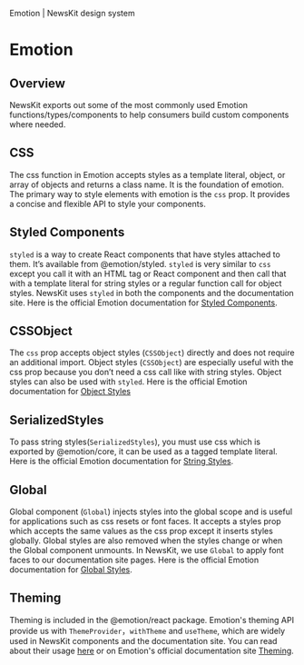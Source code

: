 Emotion | NewsKit design system

Emotion
=======

Overview
--------

NewsKit exports out some of the most commonly used Emotion functions/types/components to help consumers build custom components where needed.

CSS
---

The css function in Emotion accepts styles as a template literal, object, or array of objects and returns a class name. It is the foundation of emotion. The primary way to style elements with emotion is the `css` prop. It provides a concise and flexible API to style your components.

Styled Components
-----------------

`styled` is a way to create React components that have styles attached to them. It’s available from @emotion/styled. `styled` is very similar to `css` except you call it with an HTML tag or React component and then call that with a template literal for string styles or a regular function call for object styles. NewsKit uses `styled` in both the components and the documentation site. Here is the official Emotion documentation for [Styled Components](https://emotion.sh/docs/styled).

CSSObject
---------

The `css` prop accepts object styles (`CSSObject`) directly and does not require an additional import. Object styles (`CSSObject`) are especially useful with the css prop because you don’t need a css call like with string styles. Object styles can also be used with `styled`. Here is the official Emotion documentation for [Object Styles](https://emotion.sh/docs/css-prop)

SerializedStyles
----------------

To pass string styles(`SerializedStyles`), you must use css which is exported by @emotion/core, it can be used as a tagged template literal. Here is the official Emotion documentation for [String Styles](https://emotion.sh/docs/css-prop).

Global
------

Global component (`Global`) injects styles into the global scope and is useful for applications such as css resets or font faces. It accepts a styles prop which accepts the same values as the css prop except it inserts styles globally. Global styles are also removed when the styles change or when the Global component unmounts. In NewsKit, we use `Global` to apply font faces to our documentation site pages. Here is the official Emotion documentation for [Global Styles](https://emotion.sh/docs/globals).

Theming
-------

Theming is included in the @emotion/react package. Emotion's theming API provide us with `ThemeProvider`，`withTheme` and `useTheme`, which are widely used in NewsKit components and the documentation site. You can read about their usage [here](/theme/theming/using-a-theme/) or on Emotion's official documentation site [Theming](https://emotion.sh/docs/theming#api).